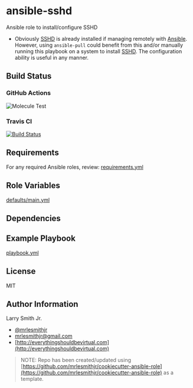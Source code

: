 # ansible-sshd

Ansible role to install/configure SSHD

- Obviously [SSHD](https://www.ssh.com/ssh/sshd) is already installed if
  managing remotely with [Ansible](https://www.ansible.com). However, using `ansible-pull` could benefit from this and/or manually running this playbook
  on a system to install [SSHD](https://www.ssh.com/ssh/sshd). The configuration ability is useful in any manner.

## Build Status

### GitHub Actions

![Molecule Test](https://github.com/mrlesmithjr/ansible-sshd/workflows/Molecule%20Test/badge.svg)

### Travis CI

[![Build Status](https://travis-ci.org/mrlesmithjr/ansible-sshd.svg?branch=master)](https://travis-ci.org/mrlesmithjr/ansible-sshd)

## Requirements

For any required Ansible roles, review:
[requirements.yml](requirements.yml)

## Role Variables

[defaults/main.yml](defaults/main.yml)

## Dependencies

## Example Playbook

[playbook.yml](playbook.yml)

## License

MIT

## Author Information

Larry Smith Jr.

- [@mrlesmithjr](https://twitter.com/mrlesmithjr)
- [mrlesmithjr@gmail.com](mailto:mrlesmithjr@gmail.com)
- [http://everythingshouldbevirtual.com](http://everythingshouldbevirtual.com)

> NOTE: Repo has been created/updated using [https://github.com/mrlesmithjr/cookiecutter-ansible-role](https://github.com/mrlesmithjr/cookiecutter-ansible-role) as a template.
